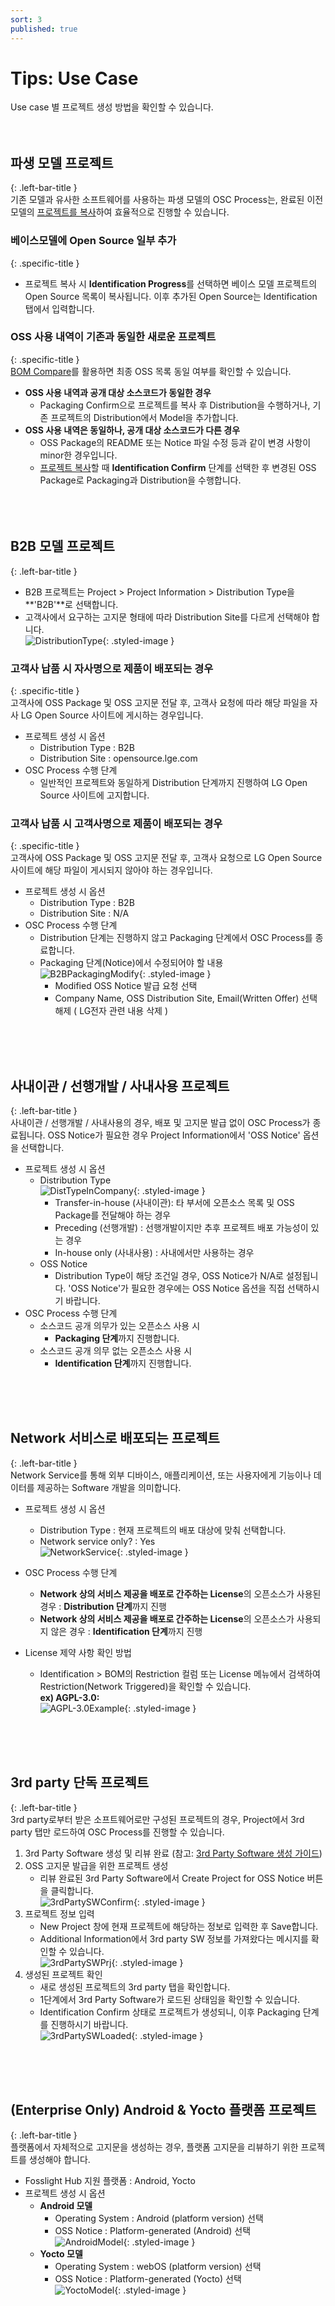 ```yaml
---
sort: 3
published: true
---
```


# Tips: Use Case
Use case 별 프로젝트 생성 방법을 확인할 수 있습니다.  
<br><br>

## 파생 모델 프로젝트  
{: .left-bar-title }  
기존 모델과 유사한 소프트웨어를 사용하는 파생 모델의 OSC Process는, 
완료된 이전 모델의 [프로젝트를 복사](https://fosslight.org/hub-guide/tips/2_project/2_using_project_info/#project-%EB%B3%B5%EC%82%AC)하여 효율적으로 진행할 수 있습니다.  

### 베이스모델에 Open Source 일부 추가  
{: .specific-title }  
- 프로젝트 복사 시 **Identification Progress**를 선택하면 베이스 모델 프로젝트의 Open Source 목록이 복사됩니다. 이후 추가된 Open Source는 Identification 탭에서 입력합니다.    

### OSS 사용 내역이 기존과 동일한 새로운 프로젝트  
{: .specific-title }  
[BOM Compare](https://fosslight.org/hub-guide/tips/2_project/2_using_project_info/#bom-compare)를 활용하면 최종 OSS 목록 동일 여부를 확인할 수 있습니다.<br>
- **OSS 사용 내역과 공개 대상 소스코드가 동일한 경우**  
  - Packaging Confirm으로 프로젝트를 복사 후 Distribution을 수행하거나, 기존 프로젝트의 Distribution에서 Model을 추가합니다.     
- **OSS 사용 내역은 동일하나, 공개 대상 소스코드가 다른 경우**
  - OSS Package의 README 또는 Notice 파일 수정 등과 같이 변경 사항이 minor한 경우입니다.  
  - [프로젝트 복사](https://fosslight.org/hub-guide/tips/2_project/2_using_project_info/#project-%EB%B3%B5%EC%82%AC)할 때 **Identification Confirm** 단계를 선택한 후 변경된 OSS Package로 Packaging과 Distribution을 수행합니다.  
<br><br><br>  

## B2B 모델 프로젝트  
{: .left-bar-title }  
- B2B 프로젝트는 Project > Project Information > Distribution Type을 **'B2B'**로 선택합니다.  
- 고객사에서 요구하는 고지문 형태에 따라 Distribution Site를 다르게 선택해야 합니다.<br>
  ![DistributionType](../images/usecase/dist_type/distribution_type_site.png){: .styled-image } 
   
### 고객사 납품 시 자사명으로 제품이 배포되는 경우    
{: .specific-title }  
고객사에 OSS Package 및 OSS 고지문 전달 후, 고객사 요청에 따라 해당 파일을 자사 LG Open Source 사이트에 게시하는 경우입니다.  
- 프로젝트 생성 시 옵션    
    - Distribution Type : B2B   
    - Distribution Site : opensource.lge.com   
- OSC Process 수행 단계 
    - 일반적인 프로젝트와 동일하게 Distribution 단계까지 진행하여 LG Open Source 사이트에 고지합니다.
  

### 고객사 납품 시 고객사명으로 제품이 배포되는 경우  
{: .specific-title }      
고객사에 OSS Package 및 OSS 고지문 전달 후, 고객사 요청으로 LG Open Source 사이트에 해당 파일이 게시되지 않아야 하는 경우입니다.  
- 프로젝트 생성 시 옵션    
  - Distribution Type : B2B  
  - Distribution Site : N/A    
- OSC Process 수행 단계  
    - Distribution 단계는 진행하지 않고 Packaging 단계에서 OSC Process를 종료합니다.  
    - Packaging 단계(Notice)에서 수정되어야 할 내용  
        ![B2BPackagingModify](../images/usecase/dist_type/b2b_packaging_modify.png){: .styled-image }  
        - Modified OSS Notice 발급 요청 선택    
        - Company Name, OSS Distribution Site, Email(Written Offer) 선택 해제 ( LG전자 관련 내용 삭제 )      

<br><br><br>

## 사내이관 / 선행개발 / 사내사용 프로젝트  
{: .left-bar-title }  
사내이관 / 선행개발 / 사내사용의 경우, 배포 및 고지문 발급 없이 OSC Process가 종료됩니다. OSS Notice가 필요한 경우 Project Information에서 'OSS Notice' 옵션을 선택합니다.  
- 프로젝트 생성 시 옵션  
    - Distribution Type  
    ![DistTypeInCompany](../images/usecase/dist_type/distribution_type.png){: .styled-image }  
        - Transfer-in-house (사내이관): 타 부서에 오픈소스 목록 및 OSS Package를 전달해야 하는 경우  
        - Preceding (선행개발) : 선행개발이지만 추후 프로젝트 배포 가능성이 있는 경우  
        - In-house only (사내사용) : 사내에서만 사용하는 경우
    - OSS Notice
        - Distribution Type이 해당 조건일 경우, OSS Notice가 N/A로 설정됩니다. 'OSS Notice'가 필요한 경우에는 OSS Notice 옵션을 직접 선택하시기 바랍니다.
- OSC Process 수행 단계
    - 소스코드 공개 의무가 있는 오픈소스 사용 시  
        - **Packaging 단계**까지 진행합니다.  
    - 소스코드 공개 의무 없는 오픈소스 사용 시  
        - **Identification 단계**까지 진행합니다.  
  
<br><br><br>

## Network 서비스로 배포되는 프로젝트  
{: .left-bar-title }  
Network Service를 통해 외부 디바이스, 애플리케이션, 또는 사용자에게 기능이나 데이터를 제공하는 Software 개발을 의미합니다.   
- 프로젝트 생성 시 옵션  
    - Distribution Type : 현재 프로젝트의 배포 대상에 맞춰 선택합니다.  
    - Network service only? : Yes  
    ![NetworkService](../images/usecase/dist_type/network_service_yes.png){: .styled-image }      
- OSC Process 수행 단계   
    - **Network 상의 서비스 제공을 배포로 간주하는 License**의 오픈소스가 사용된 경우 : **Distribution 단계**까지 진행   
    - **Network 상의 서비스 제공을 배포로 간주하는 License**의 오픈소스가 사용되지 않은 경우 : **Identification 단계**까지 진행   


- License 제약 사항 확인 방법 
    - Identification > BOM의 Restriction 컬럼 또는 License 메뉴에서 검색하여 Restriction(Network Triggered)을 확인할 수 있습니다.  
    **ex) AGPL-3.0:** <br/>
    ![AGPL-3.0Example](../images/usecase/dist_type/network_restriction.png){: .styled-image } 

<br><br><br>

## 3rd party 단독 프로젝트     
{: .left-bar-title }     
3rd party로부터 받은 소프트웨어로만 구성된 프로젝트의 경우, Project에서 3rd party 탭만 로드하여 OSC Process를 진행할 수 있습니다.<br>   
1. 3rd Party Software 생성 및 리뷰 완료 (참고: [3rd Party Software 생성 가이드](../../menu/5_third-party.md))  
2. OSS 고지문 발급을 위한 프로젝트 생성    
    - 리뷰 완료된 3rd Party Software에서 Create Project for OSS Notice 버튼을 클릭합니다.  
    ![3rdPartySWConfirm](../images/usecase/dist_type/3rdsw_only.png){: .styled-image }   
3. 프로젝트 정보 입력  
    - New Project 창에 현재 프로젝트에 해당하는 정보로 입력한 후 Save합니다.  
    - Additional Information에서 3rd party SW 정보를 가져왔다는 메시지를 확인할 수 있습니다.  
    ![3rdPartySWPrj](../images/usecase/dist_type/3rdsw_new_prj.png){: .styled-image } 
4. 생성된 프로젝트 확인  
    - 새로 생성된 프로젝트의 3rd party 탭을 확인합니다.  
    - 1단계에서 3rd Party Software가 로드된 상태임을 확인할 수 있습니다.  
    - Identification Confirm 상태로 프로젝트가 생성되니, 이후 Packaging 단계를 진행하시기 바랍니다.   
    ![3rdPartySWLoaded](../images/usecase/dist_type/3rdsw_prj_loaded.png){: .styled-image } 

<br><br><br>

## (Enterprise Only) Android & Yocto 플랫폼 프로젝트  
{: .left-bar-title }  
플랫폼에서 자체적으로 고지문을 생성하는 경우, 플랫폼 고지문을 리뷰하기 위한 프로젝트를 생성해야 합니다.
- Fosslight Hub 지원 플랫폼 : Android, Yocto  
- 프로젝트 생성 시 옵션  
    - **Android 모델**  
        - Operating System : Android (platform version) 선택  
        - OSS Notice : Platform-generated (Android) 선택  
        ![AndroidModel](../images/usecase/dist_type/android_prj.png){: .styled-image }  
    - **Yocto 모델**  
        - Operating System : webOS (platform version) 선택  
        - OSS Notice : Platform-generated (Yocto) 선택  
        ![YoctoModel](../images/usecase/dist_type/yocto_prj.png){: .styled-image }  

 <br><br><br>  